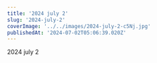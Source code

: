 ```yaml
---
title: '2024 july 2'
slug: '2024-july-2'
coverImage: '../../images/2024-july-2-c5Nj.jpg'
publishedAt: '2024-07-02T05:06:39.020Z'
---
```


2024 july 2
